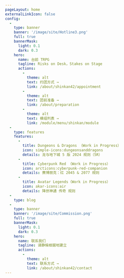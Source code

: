 ```yaml
---
pageLayout: home
externalLinkIcon: false
config:
  -
    type: banner
    banner: '/image/site/Hotline3.png'
    full: true
    bannerMask:
      light: 0.1
      dark: 0.3
    hero:
      name: 台前 TRPG
      tagline: Risks on Desk，Stakes on Stage
      actions:
        -
          theme: alt
          text: 约团方式 →
          link: /about/shinkan42/appointment
        -
          theme: alt
          text: 团前准备 →
          link: /about/preparation
        -
          theme: alt
          text: 模组列表 →
          link: /module/menu/shinkan/module
  -
    type: features
    features:
      -
        title: Dungeons & Dragons （Work in Progress）
        icon: simple-icons:dungeonsanddragons
        details: 龙与地下城 5 版 2024 规则（5R）
      -
        title: Cyberpunk Red （Work in Progress）
        icon: arcticons:cyberpunk-red-companion
        details: 赛博朋克：红 2045 & 2077 规则
      -
        title: Avatar Legends（Work in Progress）
        icon: akar-icons:air
        details: 降世神通 传奇 规则
  -
    type: blog
  -
    type: banner
    banner: '/image/site/Commission.png'
    full: true
    bannerMask:
      light: 0.1
      dark: 0.3
    hero:
      name: 联系我们
      tagline: 请静候根据地建立
      actions:
        -
          theme: alt
          text: 联系方式 →
          link: /about/shinkan42/contact
---
```

